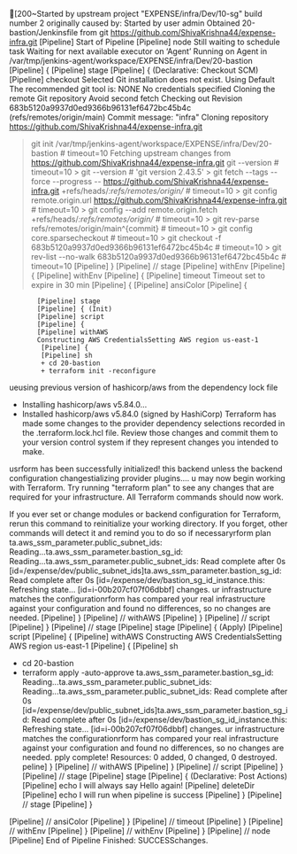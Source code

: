 [200~Started by upstream project "EXPENSE/infra/Dev/10-sg" build number 2
originally caused by:
 Started by user admin
 Obtained 20-bastion/Jenkinsfile from git https://github.com/ShivaKrishna44/expense-infra.git
 [Pipeline] Start of Pipeline
 [Pipeline] node
 Still waiting to schedule task
 Waiting for next available executor on ‘Agent’
 Running on Agent in /var/tmp/jenkins-agent/workspace/EXPENSE/infra/Dev/20-bastion
 [Pipeline] {
 [Pipeline] stage
 [Pipeline] { (Declarative: Checkout SCM)
 [Pipeline] checkout
 Selected Git installation does not exist. Using Default
 The recommended git tool is: NONE
 No credentials specified
 Cloning the remote Git repository
 Avoid second fetch
 Checking out Revision 683b5120a9937d0ed9366b96131ef6472bc45b4c (refs/remotes/origin/main)
 Commit message: "infra"
 Cloning repository https://github.com/ShivaKrishna44/expense-infra.git
  > git init /var/tmp/jenkins-agent/workspace/EXPENSE/infra/Dev/20-bastion # timeout=10
  Fetching upstream changes from https://github.com/ShivaKrishna44/expense-infra.git
   > git --version # timeout=10
    > git --version # 'git version 2.43.5'
     > git fetch --tags --force --progress -- https://github.com/ShivaKrishna44/expense-infra.git +refs/heads/*:refs/remotes/origin/* # timeout=10
      > git config remote.origin.url https://github.com/ShivaKrishna44/expense-infra.git # timeout=10
       > git config --add remote.origin.fetch +refs/heads/*:refs/remotes/origin/* # timeout=10
        > git rev-parse refs/remotes/origin/main^{commit} # timeout=10
         > git config core.sparsecheckout # timeout=10
          > git checkout -f 683b5120a9937d0ed9366b96131ef6472bc45b4c # timeout=10
           > git rev-list --no-walk 683b5120a9937d0ed9366b96131ef6472bc45b4c # timeout=10
           [Pipeline] }
           [Pipeline] // stage
           [Pipeline] withEnv
           [Pipeline] {
           [Pipeline] withEnv
           [Pipeline] {
           [Pipeline] timeout
           Timeout set to expire in 30 min
           [Pipeline] {
           [Pipeline] ansiColor
           [Pipeline] {

           [Pipeline] stage
           [Pipeline] { (Init)
           [Pipeline] script
           [Pipeline] {
           [Pipeline] withAWS
           Constructing AWS CredentialsSetting AWS region us-east-1 
            [Pipeline] {
            [Pipeline] sh
            + cd 20-bastion
            + terraform init -reconfigure
ueusing previous version of hashicorp/aws from the dependency lock file
- Installing hashicorp/aws v5.84.0...
- Installed hashicorp/aws v5.84.0 (signed by HashiCorp)
Terraform has made some changes to the provider dependency selections recorded
in the .terraform.lock.hcl file. Review those changes and commit them to your
version control system if they represent changes you intended to make.


usrform has been successfully initialized! this backend unless the backend configuration changestializing provider plugins....
u may now begin working with Terraform. Try running "terraform plan" to see
any changes that are required for your infrastructure. All Terraform commands
should now work.

If you ever set or change modules or backend configuration for Terraform,
rerun this command to reinitialize your working directory. If you forget, other
commands will detect it and remind you to do so if necessaryrform plan
ta.aws_ssm_parameter.public_subnet_ids: Reading...ta.aws_ssm_parameter.bastion_sg_id: Reading...ta.aws_ssm_parameter.public_subnet_ids: Read complete after 0s [id=/expense/dev/public_subnet_ids]ta.aws_ssm_parameter.bastion_sg_id: Read complete after 0s [id=/expense/dev/bastion_sg_id_instance.this: Refreshing state... [id=i-00b207cf07f06dbbf]
 changes.
 ur infrastructure matches the configurationrform has compared your real infrastructure against your configuration
 and found no differences, so no changes are needed.
 [Pipeline] }
 [Pipeline] // withAWS
 [Pipeline] }
 [Pipeline] // script
 [Pipeline] }
 [Pipeline] // stage
 [Pipeline] stage
 [Pipeline] { (Apply)
 [Pipeline] script
 [Pipeline] {
 [Pipeline] withAWS
 Constructing AWS CredentialsSetting AWS region us-east-1 
  [Pipeline] {
  [Pipeline] sh
  + cd 20-bastion
  + terraform apply -auto-approve
ta.aws_ssm_parameter.bastion_sg_id: Reading...ta.aws_ssm_parameter.public_subnet_ids: Reading...ta.aws_ssm_parameter.public_subnet_ids: Read complete after 0s [id=/expense/dev/public_subnet_ids]ta.aws_ssm_parameter.bastion_sg_id: Read complete after 0s [id=/expense/dev/bastion_sg_id_instance.this: Refreshing state... [id=i-00b207cf07f06dbbf]
 changes.
 ur infrastructure matches the configurationrform has compared your real infrastructure against your configuration
 and found no differences, so no changes are needed.
pply complete! Resources: 0 added, 0 changed, 0 destroyed.
peline] }
[Pipeline] // withAWS
[Pipeline] }
[Pipeline] // script
[Pipeline] }
[Pipeline] // stage
[Pipeline] stage
[Pipeline] { (Declarative: Post Actions)
[Pipeline] echo
I will always say Hello again!
[Pipeline] deleteDir
[Pipeline] echo
I will run when pipeline is success
[Pipeline] }
[Pipeline] // stage
[Pipeline] }

[Pipeline] // ansiColor
[Pipeline] }
[Pipeline] // timeout
[Pipeline] }
[Pipeline] // withEnv
[Pipeline] }
[Pipeline] // withEnv
[Pipeline] }
[Pipeline] // node
[Pipeline] End of Pipeline
Finished: SUCCESSchanges.

